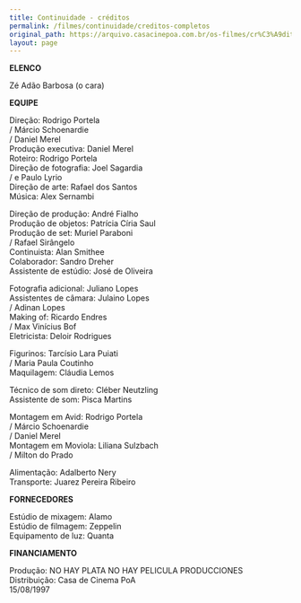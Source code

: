 ```yaml
---
title: Continuidade - créditos
permalink: /filmes/continuidade/creditos-completos
original_path: https://arquivo.casacinepoa.com.br/os-filmes/cr%C3%A9ditos/continuidade.html
layout: page
---
```

**ELENCO**

Zé Adão Barbosa (o cara)

**EQUIPE**

Direção: Rodrigo Portela\
/ Márcio Schoenardie\
/ Daniel Merel\
Produção executiva: Daniel Merel\
Roteiro: Rodrigo Portela\
Direção de fotografia: Joel Sagardia\
/ e Paulo Lyrio\
Direção de arte: Rafael dos Santos\
Música: Alex Sernambi

Direção de produção: André Fialho\
Produção de objetos: Patrícia Círia Saul\
Produção de set: Muriel Paraboni\
/ Rafael Sirângelo\
Continuista: Alan Smithee\
Colaborador: Sandro Dreher\
Assistente de estúdio: José de Oliveira

Fotografia adicional: Juliano Lopes\
Assistentes de câmara: Julaino Lopes\
/ Adinan Lopes\
Making of: Ricardo Endres\
/ Max Vinícius Bof\
Eletricista: Deloir Rodrigues

Figurinos: Tarcísio Lara Puiati\
/ Maria Paula Coutinho\
Maquilagem: Cláudia Lemos

Técnico de som direto: Cléber Neutzling\
Assistente de som: Pisca Martins

Montagem em Avid: Rodrigo Portela\
/ Márcio Schoenardie\
/ Daniel Merel\
Montagem em Moviola: Liliana Sulzbach\
/ Milton do Prado

Alimentação: Adalberto Nery\
Transporte: Juarez Pereira Ribeiro

**FORNECEDORES**

Estúdio de mixagem: Alamo\
Estúdio de filmagem: Zeppelin\
Equipamento de luz: Quanta

**FINANCIAMENTO**

Produção: NO HAY PLATA NO HAY PELICULA PRODUCCIONES\
Distribuição: Casa de Cinema PoA\
15/08/1997